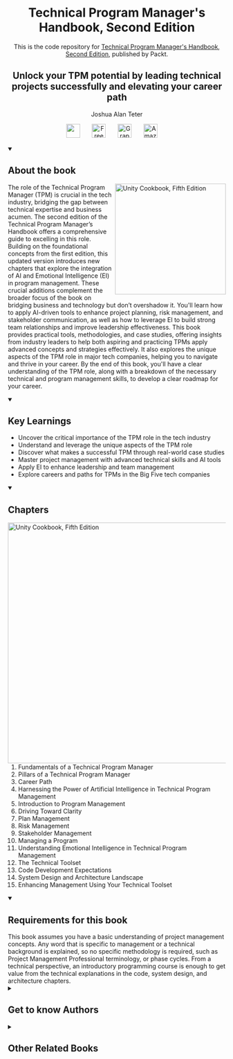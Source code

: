 <h1 align="center">
Technical Program Manager's Handbook, Second Edition</h1>
<p align="center">This is the code repository for <a href ="https://www.packtpub.com/en-us/product/technical-program-managers-handbook-second-edition/9781836200475"> Technical Program Manager's Handbook, Second Edition</a>, published by Packt.
</p>

<h2 align="center">
Unlock your TPM potential by leading technical projects successfully and elevating your career path
</h2>
<p align="center">
Joshua Alan Teter</p>

<p align="center">
   <a href="https://packt.link/sKmQa" alt="Discord" title="Learn more on the Discord server"><img width="32px" src="https://cliply.co/wp-content/uploads/2021/08/372108630_DISCORD_LOGO_400.gif"/></a>
  &#8287;&#8287;&#8287;&#8287;&#8287;
  <a href="https://packt.link/free-ebook/9781836200475"><img width="32px" alt="Free PDF" title="Free PDF" src="https://cdn-icons-png.flaticon.com/512/4726/4726010.png"/></a>
 &#8287;&#8287;&#8287;&#8287;&#8287;
  <a href="https://packt.link/gbp/9781836200475"><img width="32px" alt="Graphic Bundle" title="Graphic Bundle" src="https://cdn-icons-png.flaticon.com/512/2659/2659360.png"/></a>
  &#8287;&#8287;&#8287;&#8287;&#8287;
   <a href="https://www.amazon.com/Technical-Program-Managers-Handbook-successfully/dp/1836200471/"><img width="32px" alt="Amazon" title="Get your copy" src="https://cdn-icons-png.flaticon.com/512/15466/15466027.png"/></a>
  &#8287;&#8287;&#8287;&#8287;&#8287;
</p>
<details open> 
  <summary><h2>About the book</summary>
<a href="https://www.packtpub.com/product/unity-cookbook-fifth-edition/9781805123026">
<img src="https://content.packt.com/B31093/cover_image_small.jpg" alt="Unity Cookbook, Fifth Edition" height="256px" align="right">
</a>

The role of the Technical Program Manager (TPM) is crucial in the tech industry, bridging the gap between technical expertise and business acumen. The second edition of the Technical Program Manager’s Handbook offers a comprehensive guide to excelling in this role. Building on the foundational concepts from the first edition, this updated version introduces new chapters that explore the integration of AI and Emotional Intelligence (EI) in program management. These crucial additions complement the broader focus of the book on bridging business and technology but don’t overshadow it. You'll learn how to apply AI-driven tools to enhance project planning, risk management, and stakeholder communication, as well as how to leverage EI to build strong team relationships and improve leadership effectiveness.
This book provides practical tools, methodologies, and case studies, offering insights from industry leaders to help both aspiring and practicing TPMs apply advanced concepts and strategies effectively. It also explores the unique aspects of the TPM role in major tech companies, helping you to navigate and thrive in your career.
By the end of this book, you'll have a clear understanding of the TPM role, along with a breakdown of the necessary technical and program management skills, to develop a clear roadmap for your career.</details>
<details open> 
  <summary><h2>Key Learnings</summary>
<ul>

<li>Uncover the critical importance of the TPM role in the tech industry</li>

<li>Understand and leverage the unique aspects of the TPM role</li>

<li>Discover what makes a successful TPM through real-world case studies</li>

<li>Master project management with advanced technical skills and AI tools</li>

<li>Apply EI to enhance leadership and team management</li>

<li>Explore careers and paths for TPMs in the Big Five tech companies</li>

</ul>

  </details>

<details open> 
  <summary><h2>Chapters</summary>
     <img src="https://cliply.co/wp-content/uploads/2020/02/372002150_DOCUMENTS_400px.gif" alt="Unity Cookbook, Fifth Edition" height="556px" align="right">
<ol>

  <li>Fundamentals of a Technical Program Manager</li>

  <li>Pillars of a Technical Program Manager</li>

  <li>Career Path</li>

  <li>Harnessing the Power of Artificial Intelligence in Technical  Program Management</li>

  <li>Introduction to Program Management</li>

  <li>Driving Toward Clarity</li>

  <li>Plan Management</li>

  <li>Risk Management</li>

  <li>Stakeholder Management</li>

  <li>Managing a Program</li>

  <li>Understanding Emotional Intelligence in Technical  Program Management</li>

  <li>The Technical Toolset</li>

  <li>Code Development Expectations</li>

  <li>System Design and Architecture Landscape</li>

  <li>Enhancing Management Using Your Technical Toolset</li>

</ol>

</details>


<details open> 
  <summary><h2>Requirements for this book</summary>
This book assumes you have a basic understanding of project management concepts. Any word that is specific to management or a technical background is explained, so no specific methodology is required, such as Project Management Professional terminology, or phase cycles.
From a technical perspective, an introductory programming course is enough to get value from the technical explanations in the code, system design, and architecture chapters.
  </details>
    


<details> 
  <summary><h2>Get to know Authors</h2></summary>

_Joshua Alan Teter_ Joshua began his journey in Project Management as a Technical Lead at Hewlett Packard in 2012 by learning the basics of managing a project and working with stakeholders.
In July of 2013, he made the career switch to pursue Technical Program Management at Amazon. During that time, He advanced in his career twice from TPM to Sr. TPM in 2017, and then to Principal TPM in 2022.



</details>
<details> 
  <summary><h2>Other Related Books</h2></summary>
<ul>

  <li><a href="https://www.packtpub.com/en-us/product/the-successful-software-manager-first-edition/9781789615531">The Successful Software Manager, First Edition</a></li>

  <li><a href="https://www.packtpub.com/en-us/product/effective-platform-product-management-first-edition/9781801811354">Effective Platform Product Management, First Edition</a></li>
 
</ul>

</details>
